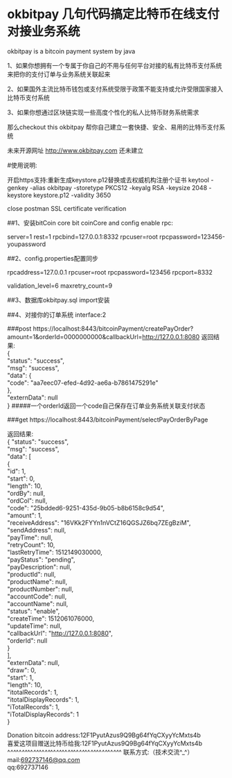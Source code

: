 # okbitpay 几句代码搞定比特币在线支付对接业务系统
okbitpay is a bitcoin payment system by java

1、如果你想拥有一个专属于你自己的不用与任何平台对接的私有比特币支付系统来把你的支付订单与业务系统关联起来

2、如果国外主流比特币钱包或支付系统受限于政策不能支持或允许受限国家接入比特币支付系统

3、如果你想通过区块链实现一些高度个性化的私人比特币财务系统需求

那么checkout this okbitpay 帮你自己建立一套快捷、安全、易用的比特币支付系统

未来开源网址 http://www.okbitpay.com 还未建立


#使用说明:

开启https支持:重新生成keystore.p12替换或去权威机构注册个证书
keytool -genkey -alias okbitpay  -storetype PKCS12 -keyalg RSA -keysize 2048  -keystore keystore.p12 -validity 3650

close postman SSL certificate verification


##1、安装bitCoin core 
bit coinCore and config enable rpc:

server=1
rest=1
rpcbind=127.0.0.1:8332
rpcuser=root
rpcpassword=123456-youpassword



##2、config.properties配置同步

rpcaddress=127.0.0.1
rpcuser=root
rpcpassword=123456
rpcport=8332

validation_level=6
maxretry_count=9

##3、数据库okbitpay.sql import安装

##4、对接你的订单系统 interface:2

###post https://localhost:8443/bitcoinPayment/createPayOrder?amount=1&orderId=0000000000&callbackUrl=http://127.0.0.1:8080
返回结果:  
{  
    "status": "success",  
    "msg": "success",  
    "data": {  
        "code": "aa7eec07-efed-4d92-ae6a-b7861475291e"  
    },  
    "externData": null  
}
#####一个orderId返回一个code自己保存在订单业务系统关联支付状态



###get https://localhost:8443/bitcoinPayment/selectPayOrderByPage

返回结果:  
{
    "status": "success",  
    "msg": "success",  
    "data": [  
        {  
            "id": 1,  
            "start": 0,  
            "length": 10,  
            "ordBy": null,  
            "ordCol": null,  
            "code": "25bdded6-9251-435d-9b05-b8b6158c9d54",  
            "amount": 1,  
            "receiveAddress": "16VKk2FYYn1nVCtZ16QGSJZ6bq7ZEgBziM",  
            "sendAddress": null,  
            "payTime": null,  
            "retryCount": 10,  
            "lastRetryTime": 1512149030000,  
            "payStatus": "pending",  
            "payDescription": null,  
            "productId": null,  
            "productName": null,  
            "productNumber": null,  
            "accountCode": null,  
            "accountName": null,  
            "status": "enable",  
            "createTime": 1512061076000,  
            "updateTime": null,  
            "callbackUrl": "http://127.0.0.1:8080",  
            "orderId": null  
        }  
    ],  
    "externData": null,  
    "draw": 0,  
    "start": 1,  
    "length": 10,  
    "itotalRecords": 1,  
    "itotalDisplayRecords": 1,  
    "iTotalRecords": 1,  
    "iTotalDisplayRecords": 1  
}  


Donation bitcoin address:12F1PyutAzus9Q9Bg64fYqCXyyYcMxts4b  
喜爱这项目赠送比特币给我:12F1PyutAzus9Q9Bg64fYqCXyyYcMxts4b  
^_^^_^^_^^_^^_^^_^^_^^_^^_^^_^^_^^_^^_^^_^^_^^_^^_^^_^^_^^_^
联系方式:（技术交流^_^）  
mail:692737146@qq.com  
qq:692737146  


